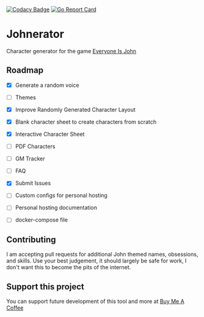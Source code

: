 [![Codacy Badge](https://app.codacy.com/project/badge/Grade/6b12e5095a04487ca398b9c9b1cd1d75)](https://www.codacy.com/gh/jmillerv/johngenerator/dashboard?utm_source=github.com&amp;utm_medium=referral&amp;utm_content=jmillerv/johngenerator&amp;utm_campaign=Badge_Grade) [![Go Report Card](https://goreportcard.com/badge/github.com/jmillerv/johngenerator)](https://goreportcard.com/report/github.com/jmillerv/johngenerator)
# Johnerator 
Character generator for the game [Everyone Is John](https://img.4plebs.org/boards/tg/image/1377/34/1377343288798.pdf)

## Roadmap 
- [x] Generate a random voice
- [ ] Themes
- [x] Improve Randomly Generated Character Layout
- [x] Blank character sheet to create characters from scratch
- [x] Interactive Character Sheet 
- [ ] PDF Characters
- [ ] GM Tracker
- [ ] FAQ
- [x] Submit Issues
- [ ] Custom configs for personal hosting
- [ ] Personal hosting documentation
- [ ] docker-compose file


## Contributing 
I am accepting pull requests for additional John themed names, obsessions, and skills.
Use your best judgement, it should largely be safe for work, I don't want this to become the pits of the internet. 

## Support this project 

You can support future development of this tool and more at [Buy Me A Coffee](https://buymeacoffee.com/jeremiah.dev)                
